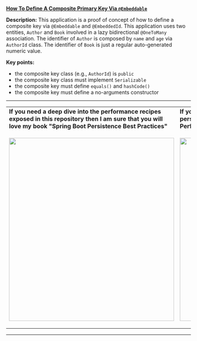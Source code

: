 **[How To Define A Composite Primary Key Via `@Embeddable`](https://github.com/AnghelLeonard/Hibernate-SpringBoot/tree/master/HibernateSpringBootCompositeKeyEmbeddable)**

**Description:** This application is a proof of concept of how to define a composite key via `@Embeddable` and `@EmbeddedId`. This application uses two entities, `Author` and `Book` involved in a lazy bidirectional `@OneToMany` association. The identifier of `Author` is composed by `name` and `age` via `AuthorId` class. The identifier of `Book` is just a regular auto-generated numeric value.

**Key points:**
- the composite key class (e.g., `AuthorId`) is `public`
- the composite key class must implement `Serializable`
- the composite key must define `equals()` and `hashCode()`
- the composite key must define a no-arguments constructor
     
-----------------------------------------------------------------------------------------------------------------------    
<table>
     <tr><td><b>If you need a deep dive into the performance recipes exposed in this repository then I am sure that you will love my book "Spring Boot Persistence Best Practices"</b></td><td><b>If you need a hand of tips and illustrations of 100+ Java persistence performance issues then "Java Persistence Performance Illustrated Guide" is for you.</b></td></tr>
     <tr><td>
<a href="https://www.apress.com/us/book/9781484256251"><p align="left"><img src="https://github.com/AnghelLeonard/Hibernate-SpringBoot/blob/master/Spring%20Boot%20Persistence%20Best%20Practices.jpg" height="500" width="450"/></p></a>
</td><td>
<a href="https://leanpub.com/java-persistence-performance-illustrated-guide"><p align="right"><img src="https://github.com/AnghelLeonard/Hibernate-SpringBoot/blob/master/Java%20Persistence%20Performance%20Illustrated%20Guide.jpg" height="500" width="450"/></p></a>
</td></tr></table>

-----------------------------------------------------------------------------------------------------------------------    

